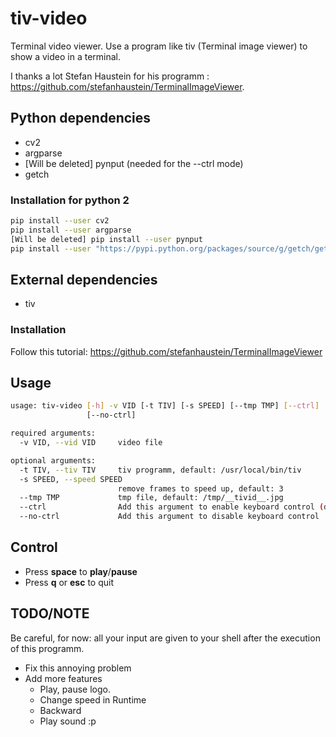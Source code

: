 # tiv-video
Terminal video viewer. Use a program like tiv (Terminal image viewer) to show a video in a terminal.

I thanks a lot Stefan Haustein for his programm : https://github.com/stefanhaustein/TerminalImageViewer.

## Python dependencies
- cv2
- argparse
- [Will be deleted] pynput (needed for the --ctrl mode)
- getch

### Installation for python 2
```bash
pip install --user cv2
pip install --user argparse
[Will be deleted] pip install --user pynput
pip install --user "https://pypi.python.org/packages/source/g/getch/getch-1.0-python2.tar.gz#md5=586ea0f1f16aa094ff6a30736ba03c50"
```

## External dependencies

- tiv

### Installation

Follow this tutorial: https://github.com/stefanhaustein/TerminalImageViewer


## Usage 

```bash
usage: tiv-video [-h] -v VID [-t TIV] [-s SPEED] [--tmp TMP] [--ctrl] 
	             [--no-ctrl]

required arguments:
  -v VID, --vid VID     video file

optional arguments:
  -t TIV, --tiv TIV     tiv programm, default: /usr/local/bin/tiv
  -s SPEED, --speed SPEED
                        remove frames to speed up, default: 3
  --tmp TMP             tmp file, default: /tmp/__tivid__.jpg
  --ctrl                Add this argument to enable keyboard control (default)
  --no-ctrl             Add this argument to disable keyboard control
```

## Control

- Press **space** to **play**/**pause**
- Press **q** or **esc** to quit

## TODO/NOTE

Be careful, for now: all your input are given to your shell after the execution of this programm. 

- Fix this annoying problem
- Add more features
  - Play, pause logo. 
  - Change speed in Runtime
  - Backward
  - Play sound :p
